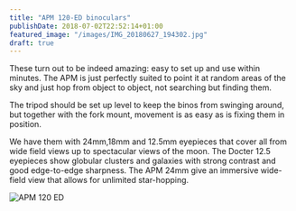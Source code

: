 ```yaml
---
title: "APM 120-ED binoculars"
publishDate: 2018-07-02T22:52:14+01:00
featured_image: "/images/IMG_20180627_194302.jpg"
draft: true
---
```

These turn out to be indeed amazing: easy to set up and use within minutes.
The APM is just perfectly suited to point it at random areas of the sky and just hop from object to object, not searching but finding them.

<!--more-->

The tripod should be set up level to keep the binos from swinging around, but together with the fork mount, movement is as easy as is fixing them in position.

We have them with 24mm,18mm and 12.5mm eyepieces that cover all from wide field views up to spectacular views of the moon. The Docter 12.5 eyepieces show
globular clusters and galaxies with strong contrast and good edge-to-edge sharpness. The APM 24mm give an immersive wide-field view that allows for unlimited star-hopping.


![APM 120 ED](../../images/david_astronomia-27.jpg)
